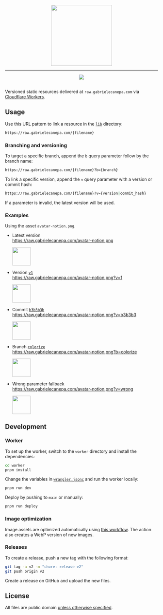 <div align="center">
  <img src="https://raw.gabrielecanepa.com/raw.svg" width="200">
  <hr>
  <a href="https://github.com/gabrielecanepa/raw/actions/workflows/optimize-images.yml">
    <img src="https://github.com/gabrielecanepa/raw/actions/workflows/optimize-images.yml/badge.svg">
  </a>
</div>
<br>

Versioned static resources delivered at `raw.gabrielecanepa.com` via [Cloudflare Workers](https://workers.cloudflare.com).

## Usage

Use this URL pattern to link a resource in the [`lib`](./lib) directory:

```sh
https://raw.gabrielecanepa.com/{filename}
```

### Branching and versioning

To target a specific branch, append the `b` query parameter follow by the branch name:

```sh
https://raw.gabrielecanepa.com/{filename}?b={branch}
```

To link a specific version, append the `v` query parameter with a version or commit hash:

```sh
https://raw.gabrielecanepa.com/{filename}?v={version|commit_hash}
```

If a parameter is invalid, the latest version will be used.

### Examples

Using the asset `avatar-notion.png`.

- Latest version<br>
  https://raw.gabrielecanepa.com/avatar-notion.png
  <div><img width="60" src="https://raw.gabrielecanepa.com/avatar-notion.png"></div>

- Version [`v1`](https://github.com/gabrielecanepa/raw/releases/tag/v1)<br>
  https://raw.gabrielecanepa.com/avatar-notion.png?v=1<br>
  <div><img width="60" src="https://raw.gabrielecanepa.com/avatar-notion.png?v=1"></div>

- Commit [`b3b3b3b`](https://github.com/gabrielecanepa/raw/commit/b3b3b3b)<br>
  https://raw.gabrielecanepa.com/avatar-notion.png?v=b3b3b3<br>
  <div><img width="60" src="https://raw.gabrielecanepa.com/avatar-notion.png?v=b3b3b3b"></div>

- Branch [`colorize`]()<br>
  https://raw.gabrielecanepa.com/avatar-notion.png?b=colorize<br>
  <div><img width="60" src="https://raw.gabrielecanepa.com/avatar-notion.png?b=colorize&"></div>

- Wrong parameter fallback<br>
  https://raw.gabrielecanepa.com/avatar-notion.png?v=wrong<br>
  <div><img width="60" src="https://raw.gabrielecanepa.com/avatar-notion.png?v=wrong"></div>

## Development

### Worker

To set up the worker, switch to the `worker` directory and install the dependencies:

```sh
cd worker
pnpm install
```

Change the variables in [`wrangler.jsonc`](./worker/wrangler.jsoc) and run the worker locally:

```sh
pnpm run dev
```

Deploy by pushing to `main` or manually:

```sh
pnpm run deploy
```

### Image optimization

Image assets are optimized automatically using [this workflow](https://github.com/gabrielecanepa/raw/actions/workflows/optimize-images.yml). The action also creates a WebP version of new images.

### Releases

To create a release, push a new tag with the following format:

```sh
git tag -a v2 -m "chore: release v2"
git push origin v2
```

Create a release on GitHub and upload the new files.

## License

All files are public domain [unless otherwise specified](LICENSE).
